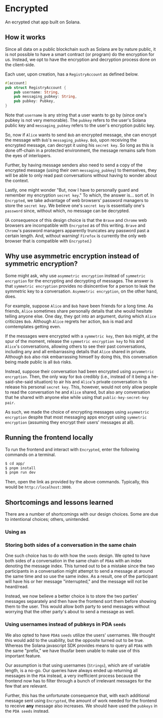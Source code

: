 # Encrypted

An ecrypted chat app built on Solana.

## How it works

Since all data on a public blockchain such as Solana are by nature public, it is not possible to have a smart contract (or program) do the encryption for us. Instead, we opt to have the encryption and decryption process done on the client-side.

Each user, upon creation, has a `RegistryAccount` as defined below.

```rust
#[account]
pub struct RegistryAccount {
    pub username: String,
    pub messaging_pubkey: String,
    pub pubkey: Pubkey,
}
```

Note that `username` is any string that a user wants to go by (since one's pubkey is not very memorable). The `pubkey` refers to the user's Solana public key and `messaging_pubkey` refers to the user's encryption public key.

So, now if `Alice` wants to send `Bob` an encrypted message, she can encrypt the message with `Bob`'s `messaging_pubkey`. `Bob`, upon receiving the encrypted message, can decrypt it using his `secret key`. So long as this is done off-chain in a protected environment, the message remains safe from the eyes of interlopers.

Further, by having message senders also need to send a copy of the encrypted message (using their own `messaging_pubkey`) to themselves, they will be able to only read past conversations without having to wonder about the context.

Lastly, one might wonder "But, now I have to personally guard and remember my encryption `secret key`." To which, the answer is... sort of. In `Encrypted`, we take advantage of web browsers' password managers to store the `secret key`. We believe one's `secret key` is essentially one's `password` since, without which, no message can be decrypted.

(A consequence of this design choice is that the `Brave` and `Chrome` web browsers are incompatible with `Encrypted` as of this writing. `Brave` and `Chrome`'s password managers apparently truncates any password past a certain length. And, without warning! `Firefox` is currently the only web browser that is compatible with `Encrypted`.)

## Why use asymmetric encryption instead of symmetric encryption?

Some might ask, why use `asymmetric encryption` instead of `symmetric encryption` for the encrypting and decrypting of messages. The answer is that `symmetric encryption` provides no disincentive for a person to leak the symmetric key to a conversation. `Asymmetric encryption`, on the other hand, does.

For example, suppose `Alice` and `Bob` have been friends for a long time. As friends, `Alice` sometimes share personally details that she would hesitate telling anyone else. One day, they got into an argument, during which `Alice` criticizes `Bob`. Although `Alice` regrets her action, `Bob` is mad and comtemplates getting even.

If the messages were encrypted with a `symmetric key`, then `Bob` might, at the spur of the moment, release the `symmetric encryption key` to his and `Alice`'s conversations, allowing others to see their past conversations, including any and all embarrassing details that `Alice` shared in private. Although `Bob` also risk embarrassing himself by doing this, this conversation being made public is all `Bob` risks.

Instead, suppose their conversation had been encrypted using `asymmetric encryption`. Then, the only way for `Bob` credibly (i.e., instead of it being a he-said-she-said situation) to air his and `Alice`'s private conversation is to release his personal `secret key`. This, however, would not only allow people to read the conversation he and `Alice` shared, but also any conversation that he shared with anyone else while using that `public-key-secret-key pair`.

As such, we made the choice of encrypting messages using `asymmetric encryption` despite that most messaging apps encrypt using `symmetric encryption` (assuming they encrypt their users' messages at all).

## Running the frontend locally

To run the frontend and interact with `Encrypted`, enter the following commands on a terminal.

```bash
$ cd app/
$ pnpm install
$ pnpm run dev
```

Then, open the link as provided by the above commands. Typically, this would be `http://localhost:3000`.

## Shortcomings and lessons learned

There are a number of shortcomings with our design choices. Some are due to intentional choices; others, unintended.

### Using as

### Storing both sides of a conversation in the same chain

One such choice has to do with how the `seeds` design. We opted to have both sides of a conversation in the same chain of `PDA`s with an index denoting the message index. This turned out to be a mistake since the two participants in a conversation might attempt to send a message at around the same time and so use the same index. As a result, one of the participant will have his or her message "interrupted," and the message will not be heard/read.

Instead, we now believe a better choice is to store the two parties' messages separately and then have the frontend sort them before showing them to the user. This would allow both party to send messages without worrying that the other party's about to send a message as well.

### Using usernames instead of pubkeys in PDA `seeds`

We also opted to have `PDA`s `seeds` utilize the users' usernames. We thought this would add to the usability, but the opposite turned out to be true. Whereas the Solana javascript SDK provides means to query all `PDA`s with the same "prefix," we have thusfar been unable to make use of this important feature.

Our assumption is that using usernames (`Strings`), which are of variable length, is a no-go. Our queries have always ended up returning all messages in the `PDA` instead, a very inefficient process because the frontend now has to filter through a bunch of irrelevant messages for the few that are relevant.

Further, this has the unfortunate consequence that, with each additional message sent using `Encrypted`, the amount of work needed for the frontend to receive **any** message also increases. We should have used the `pubkeys` in the `PDA seeds` instead.
